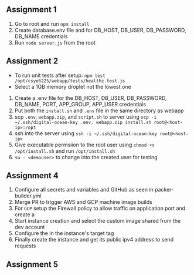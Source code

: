 ## Assignment 1
1. Go to root and run `npm install`
2. Create database.env file and for DB_HOST, DB_USER, DB_PASSWORD, DB_NAME credentials
3. Run `node server.js` from the root

## Assignment 2
- To run unit tests after setup: `npm test /opt/csye6225/webapp/tests/healthz.test.js`
- Select a 1GB memory droplet not the lowest one
1. Create a .env file for the DB_HOST, DB_USER, DB_PASSWORD, DB_NAME, PORT, APP_GROUP, APP_USER credentials
2. Put both the `install.sh` and `.env` file in the same directory as webapp
3. scp `.env`, `webapp.zip`, and `script.sh` to server using `scp -i ~/.ssh/digital-ocean-key .env. webapp.zip install.sh root@<host-ip>:/opt`
4. ssh into the server using `ssh -i ~/.ssh/digital-ocean-key root@<host-ip>`
5. Give executable permsiion to the root user using `chmod +x /opt/install.sh` and run `/opt/install.sh`
6. `su - <demouser>` to change into the created user for testing

## Assignment 4
1. Configure all secrets and variables and GitHub as seen in packer-builder.yml
2. Merge PR to trigger AWS and GCP machine image builds
3. For `GCP` setup the Firewall policy to allow traffic on application port and create a <network-tag>
4. Start instance creation and select the custom image shared from the dev account
5. Configure the <network-tag> in the instance's target tag
6. Finally create the instance and get its public ipv4 address to send requests

## Assignment 5